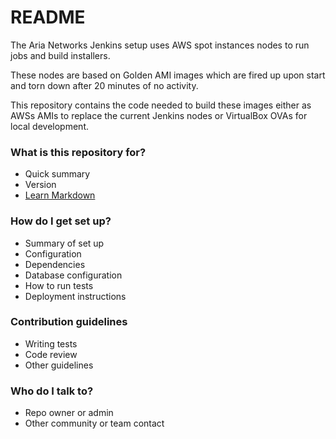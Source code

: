 # README #

The Aria Networks Jenkins setup uses AWS spot instances nodes to run jobs and build installers.

These nodes are based on Golden AMI images which are fired up upon start and torn down after 20 minutes of no activity.

This repository contains the code needed to build these images either as AWSs AMIs to replace the current Jenkins nodes or VirtualBox OVAs for local development.


### What is this repository for? ###

* Quick summary
* Version
* [Learn Markdown](https://bitbucket.org/tutorials/markdowndemo)

### How do I get set up? ###

* Summary of set up
* Configuration
* Dependencies
* Database configuration
* How to run tests
* Deployment instructions

### Contribution guidelines ###

* Writing tests
* Code review
* Other guidelines

### Who do I talk to? ###

* Repo owner or admin
* Other community or team contact
